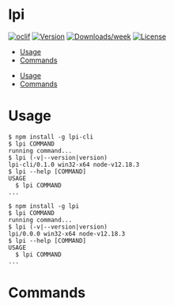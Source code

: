 lpi
===



[![oclif](https://img.shields.io/badge/cli-oclif-brightgreen.svg)](https://oclif.io)
[![Version](https://img.shields.io/npm/v/lpi.svg)](https://npmjs.org/package/lpi)
[![Downloads/week](https://img.shields.io/npm/dw/lpi.svg)](https://npmjs.org/package/lpi)
[![License](https://img.shields.io/npm/l/lpi.svg)](https://github.com/glundgren93/lpi-cli/blob/master/package.json)

<!-- toc -->
* [Usage](#usage)
* [Commands](#commands)
<!-- tocstop -->
* [Usage](#usage)
* [Commands](#commands)
<!-- tocstop -->
# Usage
<!-- usage -->
```sh-session
$ npm install -g lpi-cli
$ lpi COMMAND
running command...
$ lpi (-v|--version|version)
lpi-cli/0.1.0 win32-x64 node-v12.18.3
$ lpi --help [COMMAND]
USAGE
  $ lpi COMMAND
...
```
<!-- usagestop -->
```sh-session
$ npm install -g lpi
$ lpi COMMAND
running command...
$ lpi (-v|--version|version)
lpi/0.0.0 win32-x64 node-v12.18.3
$ lpi --help [COMMAND]
USAGE
  $ lpi COMMAND
...
```
<!-- usagestop -->
# Commands
<!-- commands -->

<!-- commandsstop -->

<!-- commandsstop -->
